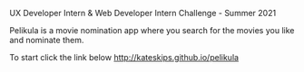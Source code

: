 UX Developer Intern & Web Developer Intern Challenge - Summer 2021

Pelikula is a movie nomination app where you search for the movies you like and nominate them.

To start click the link below
http://kateskips.github.io/pelikula

